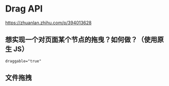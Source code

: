 <script setup>
import demo1 from './demo1.vue';
import demo1Code from './demo1.vue?raw';
import demo2 from './demo2.vue';
import demo2Code from './demo2.vue?raw';


</script>

# Drag API

https://zhuanlan.zhihu.com/p/394013628

## 想实现一个对页面某个节点的拖曳？如何做？（使用原生 JS）

`draggable="true"`

<preview :code="demo1Code">
  <demo1 />
</preview>

## 文件拖拽

<preview :code="demo2Code">
  <demo2 />
</preview>